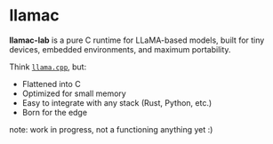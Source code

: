 # llamac

**llamac-lab** is a pure C runtime for LLaMA-based models, built for tiny devices, embedded environments, and maximum portability.

Think [`llama.cpp`](https://github.com/ggerganov/llama.cpp), but:
- Flattened into C
- Optimized for small memory
- Easy to integrate with any stack (Rust, Python, etc.)
- Born for the edge

note: work in progress, not a functioning anything yet :)
